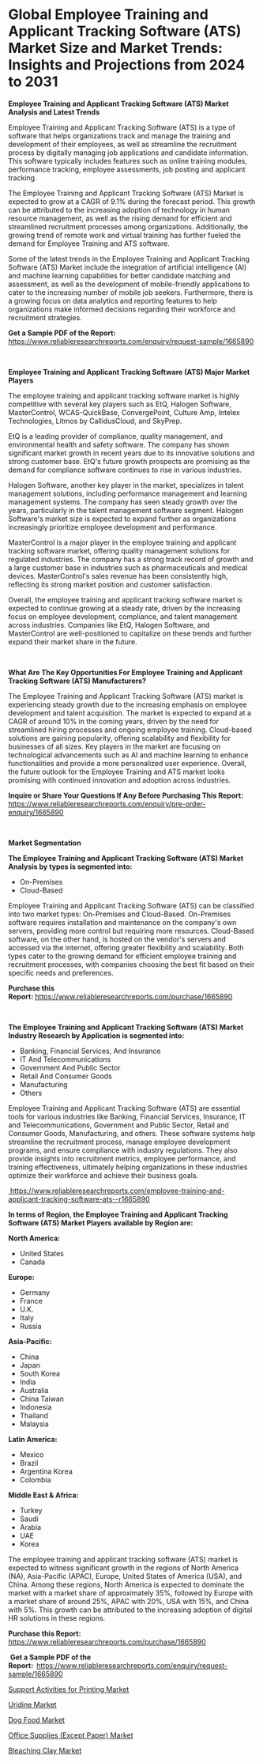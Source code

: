 <p><h1>Global Employee Training and Applicant Tracking Software (ATS) Market Size and Market Trends: Insights and Projections from 2024 to 2031</h1></p><p><strong>Employee Training and Applicant Tracking Software (ATS) Market Analysis and Latest Trends</strong></p>
<p><p>Employee Training and Applicant Tracking Software (ATS) is a type of software that helps organizations track and manage the training and development of their employees, as well as streamline the recruitment process by digitally managing job applications and candidate information. This software typically includes features such as online training modules, performance tracking, employee assessments, job posting and applicant tracking.</p><p>The Employee Training and Applicant Tracking Software (ATS) Market is expected to grow at a CAGR of 9.1% during the forecast period. This growth can be attributed to the increasing adoption of technology in human resource management, as well as the rising demand for efficient and streamlined recruitment processes among organizations. Additionally, the growing trend of remote work and virtual training has further fueled the demand for Employee Training and ATS software.</p><p>Some of the latest trends in the Employee Training and Applicant Tracking Software (ATS) Market include the integration of artificial intelligence (AI) and machine learning capabilities for better candidate matching and assessment, as well as the development of mobile-friendly applications to cater to the increasing number of mobile job seekers. Furthermore, there is a growing focus on data analytics and reporting features to help organizations make informed decisions regarding their workforce and recruitment strategies.</p></p>
<p><strong>Get a Sample PDF of the Report:&nbsp;</strong> <a href="https://www.reliableresearchreports.com/enquiry/request-sample/1665890">https://www.reliableresearchreports.com/enquiry/request-sample/1665890</a></p>
<p>&nbsp;</p>
<p><strong>Employee Training and Applicant Tracking Software (ATS) Major Market Players</strong></p>
<p><p>The employee training and applicant tracking software market is highly competitive with several key players such as EtQ, Halogen Software, MasterControl, WCAS-QuickBase, ConvergePoint, Culture Amp, Intelex Technologies, Litmos by CallidusCloud, and SkyPrep.</p><p>EtQ is a leading provider of compliance, quality management, and environmental health and safety software. The company has shown significant market growth in recent years due to its innovative solutions and strong customer base. EtQ's future growth prospects are promising as the demand for compliance software continues to rise in various industries.</p><p>Halogen Software, another key player in the market, specializes in talent management solutions, including performance management and learning management systems. The company has seen steady growth over the years, particularly in the talent management software segment. Halogen Software's market size is expected to expand further as organizations increasingly prioritize employee development and performance.</p><p>MasterControl is a major player in the employee training and applicant tracking software market, offering quality management solutions for regulated industries. The company has a strong track record of growth and a large customer base in industries such as pharmaceuticals and medical devices. MasterControl's sales revenue has been consistently high, reflecting its strong market position and customer satisfaction.</p><p>Overall, the employee training and applicant tracking software market is expected to continue growing at a steady rate, driven by the increasing focus on employee development, compliance, and talent management across industries. Companies like EtQ, Halogen Software, and MasterControl are well-positioned to capitalize on these trends and further expand their market share in the future.</p></p>
<p>&nbsp;</p>
<p><strong>What Are The Key Opportunities For Employee Training and Applicant Tracking Software (ATS) Manufacturers?</strong></p>
<p><p>The Employee Training and Applicant Tracking Software (ATS) market is experiencing steady growth due to the increasing emphasis on employee development and talent acquisition. The market is expected to expand at a CAGR of around 10% in the coming years, driven by the need for streamlined hiring processes and ongoing employee training. Cloud-based solutions are gaining popularity, offering scalability and flexibility for businesses of all sizes. Key players in the market are focusing on technological advancements such as AI and machine learning to enhance functionalities and provide a more personalized user experience. Overall, the future outlook for the Employee Training and ATS market looks promising with continued innovation and adoption across industries.</p></p>
<p><strong>Inquire or Share Your Questions If Any Before Purchasing This Report:</strong> <a href="https://www.reliableresearchreports.com/enquiry/pre-order-enquiry/1665890">https://www.reliableresearchreports.com/enquiry/pre-order-enquiry/1665890</a></p>
<p>&nbsp;</p>
<p><strong>Market Segmentation</strong></p>
<p><strong>The Employee Training and Applicant Tracking Software (ATS) Market Analysis by types is segmented into:</strong></p>
<p><ul><li>On-Premises</li><li>Cloud-Based</li></ul></p>
<p><p>Employee Training and Applicant Tracking Software (ATS) can be classified into two market types: On-Premises and Cloud-Based. On-Premises software requires installation and maintenance on the company's own servers, providing more control but requiring more resources. Cloud-Based software, on the other hand, is hosted on the vendor's servers and accessed via the internet, offering greater flexibility and scalability. Both types cater to the growing demand for efficient employee training and recruitment processes, with companies choosing the best fit based on their specific needs and preferences.</p></p>
<p><strong>Purchase this Report:&nbsp;</strong><a href="https://www.reliableresearchreports.com/purchase/1665890">https://www.reliableresearchreports.com/purchase/1665890</a></p>
<p>&nbsp;</p>
<p><strong>The Employee Training and Applicant Tracking Software (ATS) Market Industry Research by Application is segmented into:</strong></p>
<p><ul><li>Banking, Financial Services, And Insurance</li><li>IT And Telecommunications</li><li>Government And Public Sector</li><li>Retail And Consumer Goods</li><li>Manufacturing</li><li>Others</li></ul></p>
<p><p>Employee Training and Applicant Tracking Software (ATS) are essential tools for various industries like Banking, Financial Services, Insurance, IT and Telecommunications, Government and Public Sector, Retail and Consumer Goods, Manufacturing, and others. These software systems help streamline the recruitment process, manage employee development programs, and ensure compliance with industry regulations. They also provide insights into recruitment metrics, employee performance, and training effectiveness, ultimately helping organizations in these industries optimize their workforce and achieve their business goals.</p></p>
<p><a href="https://www.reliableresearchreports.com/employee-training-and-applicant-tracking-software-ats--r1665890">&nbsp;https://www.reliableresearchreports.com/employee-training-and-applicant-tracking-software-ats--r1665890</a></p>
<p><strong>In terms of Region, the Employee Training and Applicant Tracking Software (ATS) Market Players available by Region are:</strong></p>
<p>
    <p> <strong> North America: </strong>
        <ul>
            <li>United States</li>
            <li>Canada</li>
        </ul>
        </p> 
    <p> <strong> Europe: </strong>
        <ul>
            <li>Germany</li>
            <li>France</li>
            <li>U.K.</li>
            <li>Italy</li>
            <li>Russia</li>
        </ul>
        </p> 
    <p> <strong> Asia-Pacific: </strong>
        <ul>
            <li>China</li>
            <li>Japan</li>
            <li>South Korea</li>
            <li>India</li>
            <li>Australia</li>
            <li>China Taiwan</li>
            <li>Indonesia</li>
            <li>Thailand</li>
            <li>Malaysia</li>
        </ul>
        </p> 
    <p> <strong> Latin America: </strong>
        <ul>
            <li>Mexico</li>
            <li>Brazil</li>
            <li>Argentina Korea</li>
            <li>Colombia</li>
        </ul>
        </p> 
    <p> <strong> Middle East & Africa: </strong>
        <ul>
            <li>Turkey</li>
            <li>Saudi</li>
            <li>Arabia</li>
            <li>UAE</li>
            <li>Korea</li>
        </ul>
    </p>
    </p>
<p><p>The employee training and applicant tracking software (ATS) market is expected to witness significant growth in the regions of North America (NA), Asia-Pacific (APAC), Europe, United States of America (USA), and China. Among these regions, North America is expected to dominate the market with a market share of approximately 35%, followed by Europe with a market share of around 25%, APAC with 20%, USA with 15%, and China with 5%. This growth can be attributed to the increasing adoption of digital HR solutions in these regions.</p></p>
<p><strong>Purchase this Report: </strong><a href="https://www.reliableresearchreports.com/purchase/1665890">https://www.reliableresearchreports.com/purchase/1665890</a></p>
<p>&nbsp;<strong>Get a Sample PDF of the Report:&nbsp;&nbsp;</strong><a href="https://www.reliableresearchreports.com/enquiry/request-sample/1665890">https://www.reliableresearchreports.com/enquiry/request-sample/1665890</a></p>
<p><strong></strong></p>
<p><p><a href="https://github.com/dimitrishawkinswaynenp91rgz/Market-Research-Report-List-2/blob/main/support-activities-for-printing-market.md">Support Activities for Printing Market</a></p><p><a href="https://www.linkedin.com/pulse/uridine-market-offer-valuable-insights-size-share-trends-projections-mm55c">Uridine Market</a></p><p><a href="https://issuu.com/reportprime-2/docs/dog-food-market-size-2030.pptx">Dog Food Market</a></p><p><a href="https://github.com/gladysalidde/Market-Research-Report-List-1/blob/main/office-supplies-except-paper-market.md">Office Supplies (Except Paper) Market</a></p><p><a href="https://www.linkedin.com/pulse/bleaching-clay-market-size-reflecting-forecast-till-2031-rbrqe">Bleaching Clay Market</a></p></p>